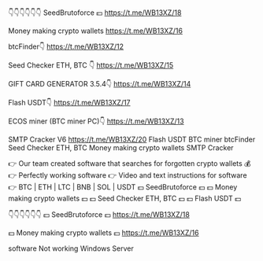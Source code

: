 👇👇👇👇👇👇
SeedBrutoforce 💵
https://t.me/WB13XZ/18

Money making crypto wallets
https://t.me/WB13XZ/16

btcFinder👇
https://t.me/WB13XZ/12

Seed Checker ETH, BTC 👇
https://t.me/WB13XZ/15

GIFT CARD GENERATOR 3.5.4👇
https://t.me/WB13XZ/14

Flash USDT👇
https://t.me/WB13XZ/17

ECOS miner (BTC miner PC)👇
https://t.me/WB13XZ/13

SMTP Cracker V6
https://t.me/WB13XZ/20
Flash USDT
BTC miner
btcFinder
Seed Checker ETH, BTC
Money making crypto wallets
SMTP Cracker

👉 Our team created software that searches for forgotten crypto wallets 💰
👉 Perfectly working software
👉 Video and text instructions for software
👉  BTC | ETH | LTC | BNB | SOL | USDT
💵 SeedBrutoforce 💵
💵 Money making crypto wallets 💵
💵 Seed Checker ETH, BTC  💵
💵 Flash USDT 💵

👇👇👇👇👇👇
💵 SeedBrutoforce 💵
https://t.me/WB13XZ/18

💵 Money making crypto wallets 💵
https://t.me/WB13XZ/16

software Not working Windows Server
